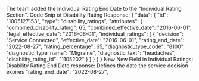 The team added the Individual Rating End Date to the "Individual Rating Section". 
Code Snip of Disability Rating Response: 
{
  "data": {
    "id": "1005127153",
    "type": "disability_ratings",
    "attributes": {
    "combined_disability_rating": 65,
    "combined_effective_date": "2016-06-01",
    "legal_effective_date": "2016-06-01",
    "individual_ratings": [
    {
        "decision": "Service Connected",
        "effective_date": "2016-06-01",
        "rating_end_date": "2022-08-27",
        "rating_percentage": 65,
        "diagnostic_type_code": "8100",
        "diagnostic_type_name": "Migraine",
        "diagnostic_text": "headaches",
        "disability_rating_id": "1105202"
        }
      ]
    }
  }
}
New New Field in Individual Ratings; Disability Rating End Date response: Defines the date the service decision expires
"rating_end_date": "2022-08-27",
